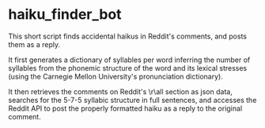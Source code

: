 haiku_finder_bot
================

This short script finds accidental haikus in Reddit's comments, and posts them as a reply. 

It first generates a dictionary of syllables per word inferring the number of syllables from the phonemic structure of the word and its lexical stresses (using the Carnegie Mellon University's pronunciation dictionary). 

It then retrieves the comments on Reddit's \r\all section as json data, searches for the 5-7-5 syllabic structure in full sentences, and accesses the Reddit API to post the properly formatted haiku as a reply to the original comment.

